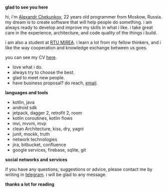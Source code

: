 **glad to see you here**

hi, i'm [Alexandr Chekunkov](https://github.com/coder-chekunkov/coder-chekunkov/blob/main/works/Curriculum%20Vitae%20-%20Chekunkov%20Alexandr.pdf), 22 years old programmer from Moskow, Russia. my dream is to create software that will help people do something.
i am always ready to develop and improve my skills in what i like. i take great care in the experience, architecture, and code quality of the things i build.

i am also a student at [RTU MIREA](https://www.mirea.ru/). i learn a lot from my fellow thinkers, and i like the way cooperation and knowledge exchange between us goes.

you can see my CV [here](https://github.com/coder-chekunkov/coder-chekunkov/blob/main/Alexandr%20Chekunkov%20-%20CV.pdf).

- love what i do.
- always try to choose the best.
- glad to meet new people.
- have business proposal? do reach, [email](mailto:chekunkov-work@yandex.ru).

**languages and tools**

- kotlin, java
- android sdk
- jetpack, dagger 2, retrofit 2, room
- kotlin coroutines, kotlin flows
- mvi, mvvm, mvp
- clean Architecture, kiss, dry, yagni
- junit, mockk, truth
- network technologies
- jira, bitbucket, confluence
- google services, firebase, sqlite, git

**social networks and services**

if you have any questions, suggestions or advice, please contact me by writing in [telegram](https://t.me/chekunkov_a_v_work). i will be glad to any message.

**thanks a lot for reading**


